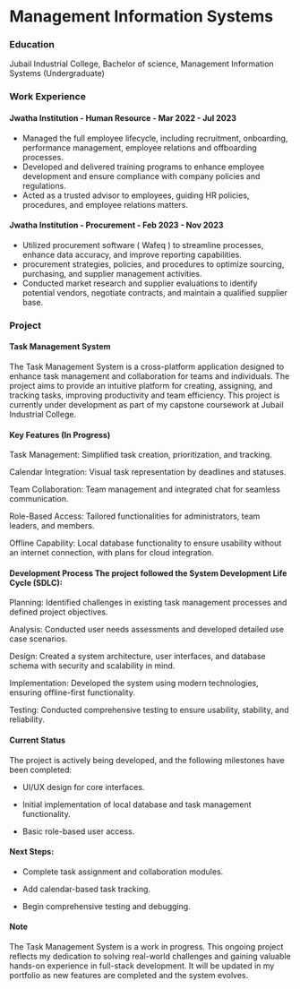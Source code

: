 # Management Information Systems

### Education
Jubail Industrial College, Bachelor of science, Management Information Systems (Undergraduate)


### Work Experience
#### Jwatha Institution - Human Resource - Mar 2022 - Jul 2023
- Managed the full employee lifecycle, including recruitment, onboarding, performance management, employee relations and offboarding processes.
- Developed and delivered training programs to enhance employee development and ensure compliance with company policies and regulations.
- Acted as a trusted advisor to employees, guiding HR policies, procedures, and employee relations matters.

#### Jwatha Institution - Procurement - Feb 2023 - Nov 2023
- Utilized procurement software ( Wafeq ) to streamline processes, enhance data accuracy, and improve reporting capabilities.
- procurement strategies, policies, and procedures to optimize sourcing, purchasing, and supplier management activities.
- Conducted market research and supplier evaluations to identify potential vendors, negotiate contracts, and maintain a qualified supplier base.

### Project
#### Task Management System

The Task Management System is a cross-platform application designed to enhance task management and collaboration for teams and individuals. The project aims to provide an intuitive platform for creating, assigning, and tracking tasks, improving productivity and team efficiency. This project is currently under development as part of my capstone coursework at Jubail Industrial College.

#### Key Features (In Progress)

Task Management: Simplified task creation, prioritization, and tracking.

Calendar Integration: Visual task representation by deadlines and statuses.

Team Collaboration: Team management and integrated chat for seamless communication.

Role-Based Access: Tailored functionalities for administrators, team leaders, and members.

Offline Capability: Local database functionality to ensure usability without an internet connection, with plans for cloud integration.

#### Development Process The project followed the System Development Life Cycle (SDLC):

Planning: Identified challenges in existing task management processes and defined project objectives.

Analysis: Conducted user needs assessments and developed detailed use case scenarios.

Design: Created a system architecture, user interfaces, and database schema with security and scalability in mind.

Implementation: Developed the system using modern technologies, ensuring offline-first functionality.

Testing: Conducted comprehensive testing to ensure usability, stability, and reliability.

#### Current Status

The project is actively being developed, and the following milestones have been completed:

- UI/UX design for core interfaces.

- Initial implementation of local database and task management functionality.

- Basic role-based user access.

#### Next Steps:

- Complete task assignment and collaboration modules.

- Add calendar-based task tracking.

- Begin comprehensive testing and debugging.

#### Note

The Task Management System is a work in progress. This ongoing project reflects my dedication to solving real-world challenges and gaining valuable hands-on experience in full-stack development. It will be updated in my portfolio as new features are completed and the system evolves.
